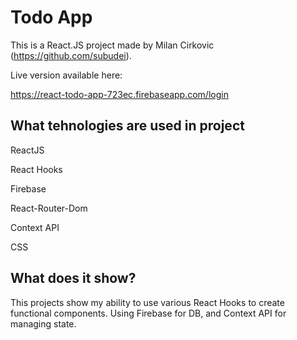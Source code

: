 # Todo App

This is a React.JS project made by Milan Cirkovic (https://github.com/subudei).



  Live version available here:

  https://react-todo-app-723ec.firebaseapp.com/login


## What tehnologies are used in project
 
 ReactJS
 
 React Hooks
 
 Firebase
 
 React-Router-Dom
 
 Context API
 
 CSS


## What does it show?

This projects show my ability to use various React Hooks to
create functional components. Using Firebase for DB,
 and Context API for managing state.


